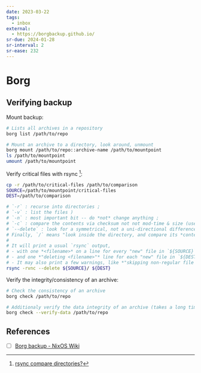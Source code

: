 ```yaml
---
date: 2023-03-22
tags:
  - inbox
external:
  - https://borgbackup.github.io/
sr-due: 2024-01-28
sr-interval: 2
sr-ease: 232
---
```


# Borg


## Verifying backup

Mount backup:

```bash
# Lists all archives in a repository
borg list /path/to/repo

# Mount an archive to a directory, look around, unmount
borg mount /path/to/repo::archive-name /path/to/mountpoint
ls /path/to/mountpoint
umount /path/to/mountpoint
```

Verify critical files with rsync [^1]:

```bash
cp -r /path/to/critical-files /path/to/comparison
SOURCE=/path/to/mountpoint/critical-files
DEST=/path/to/comparison

# `-r` : recurse into directories ;
# `-v` : list the files )
# `-n` : most important bit -- do *not* change anything ;
# `-c` : compare the contents via checksum not not mod-time & size (use `-a` otherwise) ;
# `--delete` : look for a symmetrical, not a uni-directional difference.
# Finally, `/` means "look inside the directory, and compare its *contents* to the destination".
#
# It will print a usual `rsync` output,
# - with one *<filename>* on a line for every "new" file in `${SOURCE}`
# - and one *"deleting <filename>"* line for each "new" file in `${DEST}`.
# - It may also print a few warnings, like *"skipping non-regular file <filename>"* for symlinks.
rsync -rvnc --delete ${SOURCE}/ ${DEST}
```

Verify the integrity/consistency of an archive:

```bash
# Check the consistency of an archive
borg check /path/to/repo

# Additionaly verify the data integrity of an archive (takes a long time)
borg check --verify-data /path/to/repo
```

## References

- [ ] [Borg backup - NixOS Wiki](https://nixos.wiki/wiki/Borg_backup)

[^1]: [rsync compare directories?](https://unix.stackexchange.com/questions/57305/rsync-compare-directories)
